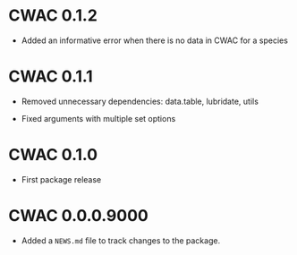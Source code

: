 # CWAC 0.1.2

* Added an informative error when there is no data in CWAC for a species

# CWAC 0.1.1

* Removed unnecessary dependencies: data.table, lubridate, utils

* Fixed arguments with multiple set options

# CWAC 0.1.0

* First package release

# CWAC 0.0.0.9000

* Added a `NEWS.md` file to track changes to the package.
